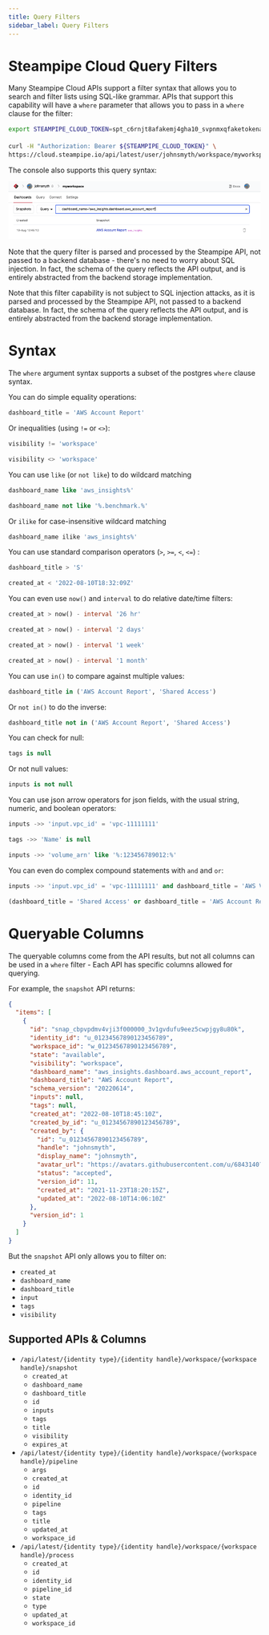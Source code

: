 ```yaml
---
title: Query Filters
sidebar_label: Query Filters
---
```


# Steampipe Cloud Query Filters

Many Steampipe Cloud APIs support a filter syntax that allows you to search and filter lists using SQL-like grammar.  APIs that support this capability will have a `where` parameter that allows you to pass in a `where` clause for the filter:

```bash
export STEAMPIPE_CLOUD_TOKEN=spt_c6rnjt8afakemj4gha10_svpnmxqfaketokenad431k

curl -H "Authorization: Bearer ${STEAMPIPE_CLOUD_TOKEN}" \
https://cloud.steampipe.io/api/latest/user/johnsmyth/workspace/myworkspace/snapshot?where="dashboard_name='aws_insights.dashboard.aws_account_report'" 
```


The console also supports this query syntax:

<img src="/images/docs/cloud/api_filter_query_ex1.png" width="600pt"/>
<br />


Note that the query filter is parsed and processed by the Steampipe API, not passed to a backend database - there's no need to worry about SQL injection.  In fact, the schema of the query reflects the API output, and is entirely abstracted from the backend storage implementation.


Note that this filter capability is not subject to SQL injection attacks, as it is parsed and processed by the Steampipe API, not passed to a backend database.  In fact, the schema of the query reflects the API output, and is entirely abstracted from the backend storage implementation.


# Syntax

The `where` argument syntax supports a subset of the postgres `where` clause syntax. 

You can do simple equality operations:
```sql
dashboard_title = 'AWS Account Report'
```

Or inequalities (using `!=` or `<>`):
```sql
visibility != 'workspace'
```
```sql
visibility <> 'workspace'
```

You can use `like` (or `not like`) to do wildcard matching
```sql
dashboard_name like 'aws_insights%'
```
```sql
dashboard_name not like '%.benchmark.%'
```

Or `ilike` for case-insensitive wildcard matching
```sql
dashboard_name ilike 'aws_insights%'
```

You can use standard comparison operators (`>`, `>=`, `<`, `<=`) \:

```sql
dashboard_title > 'S'
```
```sql
created_at < '2022-08-10T18:32:09Z'
```


You can even use `now()` and `interval` to do relative date/time filters:
```sql
created_at > now() - interval '26 hr'
```
```sql
created_at > now() - interval '2 days'
```
```sql
created_at > now() - interval '1 week'
```
```sql
created_at > now() - interval '1 month'
```


<!--
Boolean
```sql 
!!! We dont have any Boolean fields currently
```
<-->

You can use `in()` to compare against multiple values:
```sql
dashboard_title in ('AWS Account Report', 'Shared Access')
```

Or `not in()` to do the inverse:
```sql
dashboard_title not in ('AWS Account Report', 'Shared Access')
```

You can check for null:
```sql
tags is null
```

Or  not null values:
```sql
inputs is not null
```

You can use json arrow operators for json fields, with the usual string, numeric, and boolean operators:
```sql
inputs ->> 'input.vpc_id' = 'vpc-11111111'
```
```sql
tags ->> 'Name' is null
```
```sql
inputs ->> 'volume_arn' like '%:123456789012:%'
```

You can even do complex compound statements with `and` and  `or`:
```sql
inputs ->> 'input.vpc_id' = 'vpc-11111111' and dashboard_title = 'AWS VPC Detail'
```
```sql
(dashboard_title = 'Shared Access' or dashboard_title = 'AWS Account Report') and created_at > '2022-08-10T18:32:09Z' 
```

# Queryable Columns
The queryable columns come from the API results, but not all columns can be used in a `where` filter - Each API has specific columns allowed for querying. 

For example, the `snapshot` API returns:

```json
{
  "items": [
    {
      "id": "snap_cbpvpdmv4vji3f000000_3v1gvdufu9eez5cwpjgy8u80k",
      "identity_id": "u_01234567890123456789",
      "workspace_id": "w_01234567890123456789",
      "state": "available",
      "visibility": "workspace",
      "dashboard_name": "aws_insights.dashboard.aws_account_report",
      "dashboard_title": "AWS Account Report",
      "schema_version": "20220614",
      "inputs": null,
      "tags": null,
      "created_at": "2022-08-10T18:45:10Z",
      "created_by_id": "u_01234567890123456789",
      "created_by": {
        "id": "u_01234567890123456789",
        "handle": "johnsmyth",
        "display_name": "johnsmyth",
        "avatar_url": "https://avatars.githubusercontent.com/u/6843140?v=4",
        "status": "accepted",
        "version_id": 11,
        "created_at": "2021-11-23T18:20:15Z",
        "updated_at": "2022-08-10T14:06:10Z"
      },
      "version_id": 1
    }
  ]
}
```

But the `snapshot` API only allows you to filter on:
  - `created_at`
  - `dashboard_name`
  - `dashboard_title`
  - `input`
  - `tags`
  - `visibility`


## Supported APIs & Columns

- `/api/latest/{identity type}/{identity handle}/workspace/{workspace handle}/snapshot`
  - `created_at`
  - `dashboard_name`
  - `dashboard_title`
  - `id`
  - `inputs`
  - `tags`
  - `title`
  - `visibility`
  - `expires_at`
- `/api/latest/{identity type}/{identity handle}/workspace/{workspace handle}/pipeline`
  - `args`
  - `created_at`
  - `id`
  - `identity_id`
  - `pipeline`
  - `tags`
  - `title`
  - `updated_at`
  - `workspace_id`
- `/api/latest/{identity type}/{identity handle}/workspace/{workspace handle}/process`
  - `created_at`
  - `id`
  - `identity_id`
  - `pipeline_id`
  - `state`
  - `type`
  - `updated_at`
  - `workspace_id`